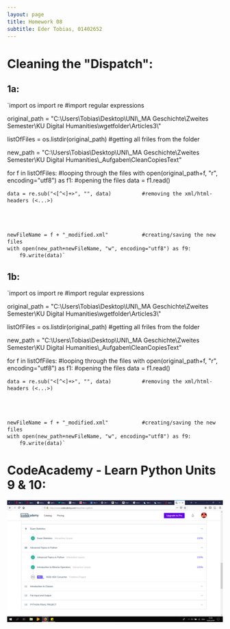 ```yaml
---
layout: page
title: Homework 08
subtitle: Eder Tobias, 01402652
---
```


# Cleaning the "Dispatch":

## 1a:

`import os
import re      #import regular expressions

original_path = "C:\\Users\\Tobias\\Desktop\\UNI\\_MA Geschichte\\Zweites Semester\\KU Digital Humanities\\wgetfolder\\Articles3\\"

listOfFiles = os.listdir(original_path) #getting all friles from the folder

new_path = "C:\\Users\\Tobias\\Desktop\\UNI\\_MA Geschichte\\Zweites Semester\\KU Digital Humanities\\_Aufgaben\\CleanCopiesText"

for f in listOfFiles: #looping through the files
    with open(original_path+f, "r", encoding="utf8") as f1:     #opening the files
        data = f1.read()
    
    
 
    data = re.sub("<[^<]+>", "", data)          #removing the xml/html-headers (<...>)

   


    newFileName = f + "_modified.xml"           #creating/saving the new files
    with open(new_path+newFileName, "w", encoding="utf8") as f9:
        f9.write(data)`

## 1b:

`import os
import re      #import regular expressions

original_path = "C:\\Users\\Tobias\\Desktop\\UNI\\_MA Geschichte\\Zweites Semester\\KU Digital Humanities\\wgetfolder\\Articles3\\"

listOfFiles = os.listdir(original_path) #getting all friles from the folder

new_path = "C:\\Users\\Tobias\\Desktop\\UNI\\_MA Geschichte\\Zweites Semester\\KU Digital Humanities\\_Aufgaben\\CleanCopiesText"

for f in listOfFiles: #looping through the files
    with open(original_path+f, "r", encoding="utf8") as f1:     #opening the files
        data = f1.read()
    
    
 
    data = re.sub("<[^<]+>", "", data)          #removing the xml/html-headers (<...>)

   


    newFileName = f + "_modified.xml"           #creating/saving the new files
    with open(new_path+newFileName, "w", encoding="utf8") as f9:
        f9.write(data)`



# CodeAcademy - Learn Python Units 9 & 10:

![PythonU7_8](../img/PythonU9_U10.png)







